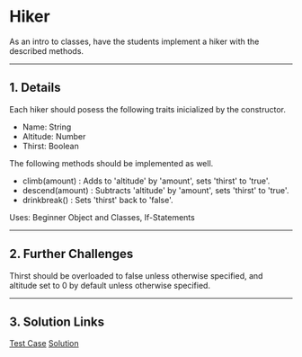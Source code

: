 # Hiker

As an intro to classes, have the students implement a hiker with the described methods.

---

## 1. Details

Each hiker should posess the following traits inicialized by the constructor.

- Name: String
- Altitude: Number
- Thirst: Boolean

The following methods should be implemented as well.

- climb(amount) : Adds to 'altitude' by 'amount', sets 'thirst' to 'true'.
- descend(amount) : Subtracts 'altitude' by 'amount', sets 'thirst' to 'true'.
- drinkbreak() : Sets 'thirst' back to 'false'.

Uses: Beginner Object and Classes, If-Statements

---

## 2. Further Challenges

Thirst should be overloaded to false unless otherwise specified, and altitude set to 0 by default unless otherwise specified.

---

## 3. Solution Links

[Test Case](./test.py)
[Solution](./solution.py)
